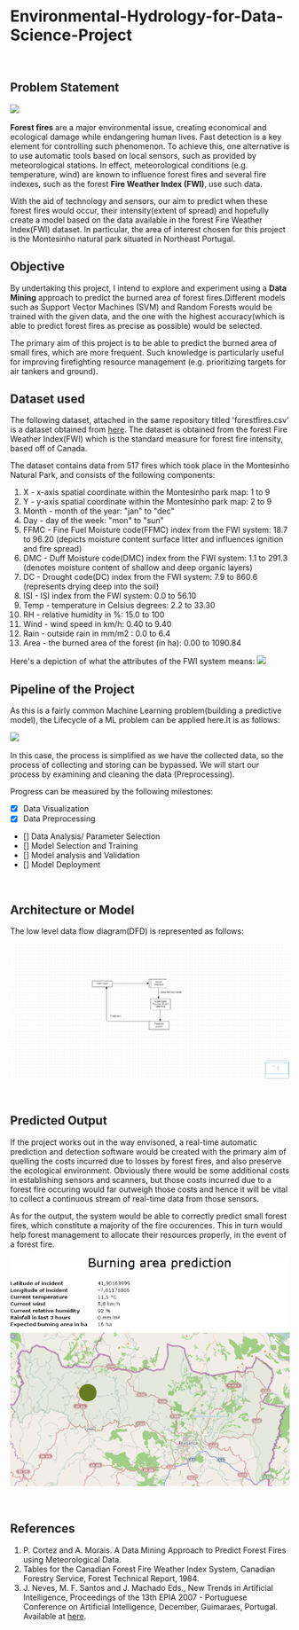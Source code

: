 # **Environmental-Hydrology-for-Data-Science-Project**
<br>


## **Problem Statement**

 ![](https://media.giphy.com/media/Wp7FNB13QfqEGpB00a/giphy.gif)
 <br>
 
 
 
 **Forest fires** are a major environmental issue, creating economical and ecological damage while endangering human lives. Fast detection is a key element for controlling such phenomenon. To achieve this, one alternative is to use automatic tools based on local sensors, such as provided by meteorological stations. In effect, meteorological conditions (e.g. temperature, wind) are known to influence forest fires and several fire indexes, such as the forest **Fire Weather Index (FWI)**, use such data.
 
 With the aid of technology and sensors, our aim to predict when these forest fires would occur, their intensity(extent of spread) and hopefully create a model based on the data    available in the forest Fire Weather Index(FWI) dataset. In particular, the area of interest chosen for this project is the  Montesinho natural park situated in Northeast Portugal.
 <br>
 
 
 ## Objective
 
 
By undertaking this project, I intend to explore and experiment using a **Data Mining** approach to predict the burned area of forest fires.Different models such as  Support Vector Machines (SVM) and Random Forests would be trained with the given data, and the one with the highest accuracy(which is able to predict forest fires as precise as possible) would be selected. 

The primary aim of this project is to be able to predict the burned area of small fires, which are more frequent. Such knowledge is particularly useful for improving firefighting resource management (e.g. prioritizing targets for air tankers and ground). 
 <br>
 
 ## Dataset used
 
 The following dataset, attached in the same repository titled 'forestfires.csv' is a dataset obtained from [here](https://www.kaggle.com/sumitm004/forest-fire-area).  The dataset is obtained from the forest Fire Weather Index(FWI) which is the standard measure for forest fire intensity, based off of Canada.
 
 The dataset contains data from 517 fires which took place in the Montesinho Natural Park, and consists of the following components:
 
   1. X - x-axis spatial coordinate within the Montesinho park map: 1 to 9
   2. Y - y-axis spatial coordinate within the Montesinho park map: 2 to 9
   3. Month - month of the year: "jan" to "dec" 
   4. Day - day of the week: "mon" to "sun"
   5. FFMC - Fine Fuel Moisture code(FFMC) index from the FWI system: 18.7 to 96.20 (depicts moisture content surface litter and influences ignition and fire spread)
   6. DMC -  Duff Moisture code(DMC) index from the FWI system: 1.1 to 291.3 (denotes moisture content of  shallow and deep organic layers)
   7. DC - Drought code(DC) index from the FWI system: 7.9 to 860.6 (represents drying deep into the soil)
   8. ISI - ISI index from the FWI system: 0.0 to 56.10
   9. Temp - temperature in Celsius degrees: 2.2 to 33.30
   10. RH - relative humidity in %: 15.0 to 100
   11. Wind - wind speed in km/h: 0.40 to 9.40 
   12. Rain - outside rain in mm/m2 : 0.0 to 6.4 
   13. Area - the burned area of the forest (in ha): 0.00 to 1090.84
 
 Here's a depiction of what the attributes of the FWI system means:
 ![](https://www.researchgate.net/profile/Ari-Venaelaeinen/publication/285955800/figure/fig3/AS:406088869531653@1473830539797/Fire-weather-index-calculation-scheme.png)
<br>

## Pipeline of the Project

As this is a fairly common Machine Learning problem(building a predictive model), the Lifecycle of a ML problem can be applied here.It is as follows:

![](https://www.xenonstack.com/hubfs/xenonstack-machine-learning-pipeline.png)

In this case, the process is simplified as we have the collected data, so the process of collecting and storing can be bypassed. We will start our process by examining and cleaning the data (Preprocessing).

Progress can be measured by the following milestones:
- [X] Data Visualization
- [X] Data Preprocessing
- [] Data Analysis/ Parameter Selection
- [] Model Selection and Training
- [] Model analysis and Validation
- [] Model Deployment


<br>

## Architecture or Model

The low level data flow diagram(DFD) is represented as follows:

![Level 0 DFD](https://github.com/Ankith-kumaran/Environmental-Hydrology-for-Data-Science-Project/blob/main/Level%201-%20DFD.png) 


<br>

## Predicted Output

If the project works out in the way envisoned, a real-time  automatic prediction and detection software would be created with the primary aim of quelling the costs incurred due to losses by forest fires, and also preserve the ecological environment. Obviously there would be some additional costs in establishing sensors and scanners, but those costs incurred due to a forest fire occuring would far outweigh those costs and hence it will be vital to collect a continuous stream of real-time data from those sensors.

 
As for the output, the system would be able to correctly predict small forest fires, which constitute a majority of the fire occurences. This in turn would help forest management to allocate their resources properly, in the event of a forest fire.

![Model Output](https://github.com/Ankith-kumaran/Environmental-Hydrology-for-Data-Science-Project/blob/main/model%20output.png)

<br>

## References

1. P. Cortez and A. Morais. A Data Mining Approach to Predict Forest Fires using Meteorological Data.
2. Tables for the Canadian Forest Fire Weather Index System, Canadian Forestry Service, Forest Technical Report, 1984.
3.    J. Neves, M. F. Santos and J. Machado Eds., New Trends in Artificial Intelligence, 
  Proceedings of the 13th EPIA 2007 - Portuguese Conference on Artificial Intelligence, December, 
  Guimaraes, Portugal. Available at [here](http://www.dsi.uminho.pt/~pcortez/fires.pdf).

